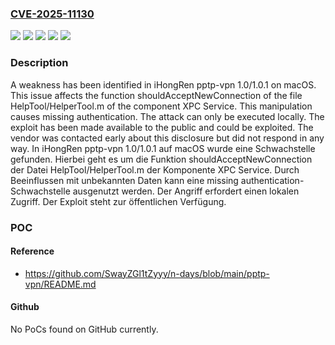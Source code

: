 ### [CVE-2025-11130](https://cve.mitre.org/cgi-bin/cvename.cgi?name=CVE-2025-11130)
![](https://img.shields.io/static/v1?label=Product&message=pptp-vpn&color=blue)
![](https://img.shields.io/static/v1?label=Version&message=1.0%20&color=brightgreen)
![](https://img.shields.io/static/v1?label=Version&message=1.0.1%20&color=brightgreen)
![](https://img.shields.io/static/v1?label=Vulnerability&message=Improper%20Authentication&color=brightgreen)
![](https://img.shields.io/static/v1?label=Vulnerability&message=Missing%20Authentication&color=brightgreen)

### Description

A weakness has been identified in iHongRen pptp-vpn 1.0/1.0.1 on macOS. This issue affects the function shouldAcceptNewConnection of the file HelpTool/HelperTool.m of the component XPC Service. This manipulation causes missing authentication. The attack can only be executed locally. The exploit has been made available to the public and could be exploited. The vendor was contacted early about this disclosure but did not respond in any way.
In iHongRen pptp-vpn 1.0/1.0.1 auf macOS wurde eine Schwachstelle gefunden. Hierbei geht es um die Funktion shouldAcceptNewConnection der Datei HelpTool/HelperTool.m der Komponente XPC Service. Durch Beeinflussen mit unbekannten Daten kann eine missing authentication-Schwachstelle ausgenutzt werden. Der Angriff erfordert einen lokalen Zugriff. Der Exploit steht zur öffentlichen Verfügung.

### POC

#### Reference
- https://github.com/SwayZGl1tZyyy/n-days/blob/main/pptp-vpn/README.md

#### Github
No PoCs found on GitHub currently.

